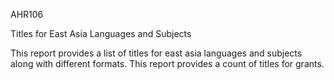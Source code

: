AHR106

Titles for East Asia Languages and Subjects

This report provides a list of titles for east asia languages and subjects along with different formats. This report provides a count of titles for grants.

